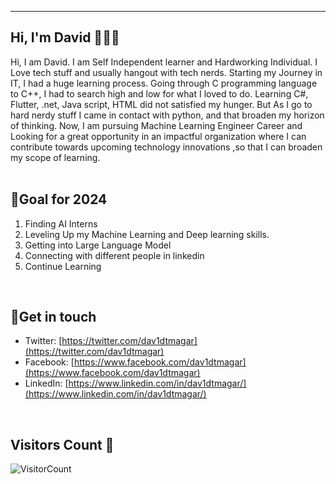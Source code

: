 ***********************************
## Hi, I'm David 👋👨‍💻

Hi, I am David. I am Self Independent learner and Hardworking Individual. I Love tech stuff and usually hangout with tech nerds. Starting my Journey in IT, I had a huge learning process. Going through C programming language to C++, I had to search high and low for what I loved to do. Learning C#, Flutter, .net, Java script, HTML did not satisfied my hunger. But As I go to hard nerdy stuff I came in contact with python, and that broaden my horizon of thinking. Now, I am pursuing Machine Learning Engineer Career and Looking for a great opportunity in an impactful organization where I can contribute towards upcoming technology innovations ,so that I can broaden my scope of learning.
<br>
&nbsp;&nbsp;&nbsp;&nbsp;&nbsp;&nbsp;&nbsp;&nbsp;&nbsp;&nbsp;&nbsp;&nbsp;&nbsp;&nbsp;&nbsp;&nbsp;&nbsp;&nbsp;&nbsp;&nbsp;&nbsp;&nbsp;&nbsp;&nbsp;&nbsp;&nbsp;&nbsp;&nbsp;&nbsp;&nbsp;&nbsp;&nbsp;&nbsp;&nbsp;&nbsp;&nbsp;&nbsp;&nbsp;&nbsp;&nbsp;&nbsp;&nbsp;&nbsp;&nbsp;&nbsp;&nbsp;&nbsp;&nbsp;&nbsp;&nbsp;&nbsp;&nbsp;&nbsp;&nbsp;&nbsp;&nbsp;&nbsp;&nbsp;&nbsp;&nbsp;&nbsp;&nbsp;&nbsp;&nbsp;&nbsp;&nbsp;&nbsp;&nbsp;
<br>

## 🗻Goal for 2024
1. Finding AI Interns
2. Leveling Up my Machine Learning and Deep learning skills.
3. Getting into Large Language Model
4. Connecting with different people in linkedin
5. Continue Learning
<br>

## 💬Get in touch
- Twitter: [https://twitter.com/dav1dtmagar](https://twitter.com/dav1dtmagar)
- Facebook: [https://www.facebook.com/dav1dtmagar](https://www.facebook.com/dav1dtmagar)
- LinkedIn: [https://www.linkedin.com/in/dav1dtmagar/](https://www.linkedin.com/in/dav1dtmagar/)
<br>

## Visitors Count 🤯

![VisitorCount](https://profile-counter.glitch.me/{David-Thapa}/count.svg)

